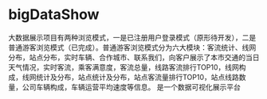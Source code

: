 # bigDataShow
大数据展示项目有两种浏览模式，一是已注册用户登录模式（原形待开发），二是普通游客浏览模式（已完成）。普通游客浏览模式分为六大模块：客流统计、线网分布，站点分布，实时车辆、合作城市、联系我们，向客户展示了本市交通的当日天气情况，实时客流，乘客满意度，客流总量，线路客流排行TOP10，线网构成，线网统计及分布，站点统计及分布，站点客流量排行TOP10，站点线路数量，公司车辆构成，车辆运营平均速度等信息。
是一个数据可视化展示平台
